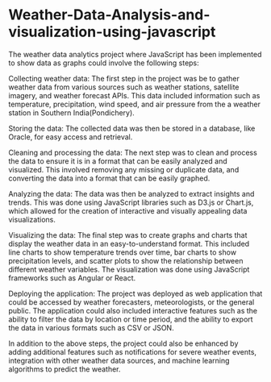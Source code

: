 # Weather-Data-Analysis-and-visualization-using-javascript

The weather data analytics project where JavaScript has been implemented to show data as graphs could involve the following steps:

Collecting weather data: The first step in the project was be to gather weather data from various sources such as weather stations, satellite imagery, and weather forecast APIs. This data included information such as temperature, precipitation, wind speed, and air pressure from the a weather station in Southern India(Pondichery).

Storing the data: The collected data was then be stored in a database, like Oracle, for easy access and retrieval.

Cleaning and processing the data: The next step was to clean and process the data to ensure it is in a format that can be easily analyzed and visualized. This involved removing any missing or duplicate data, and converting the data into a format that can be easily graphed.

Analyzing the data: The data was then be analyzed to extract insights and trends. This was done using JavaScript libraries such as D3.js or Chart.js, which allowed for the creation of interactive and visually appealing data visualizations.

Visualizing the data: The final step was to create graphs and charts that display the weather data in an easy-to-understand format. This included line charts to show temperature trends over time, bar charts to show precipitation levels, and scatter plots to show the relationship between different weather variables. The visualization was done using JavaScript frameworks such as Angular or React.

Deploying the application: The project was deployed as web application that could be accessed by weather forecasters, meteorologists, or the general public. The application could also included interactive features such as the ability to filter the data by location or time period, and the ability to export the data in various formats such as CSV or JSON.

In addition to the above steps, the project could also be enhanced by adding additional features such as notifications for severe weather events, integration with other weather data sources, and machine learning algorithms to predict the weather.

